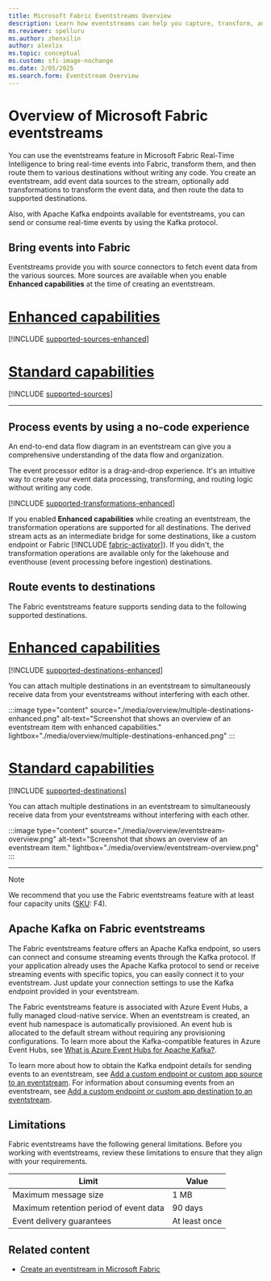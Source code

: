 ```yaml
---
title: Microsoft Fabric Eventstreams Overview
description: Learn how eventstreams can help you capture, transform, and route real-time events to various destinations in Microsoft Fabric.
ms.reviewer: spelluru
ms.author: zhenxilin
author: alexlzx
ms.topic: conceptual
ms.custom: sfi-image-nochange
ms.date: 2/05/2025
ms.search.form: Eventstream Overview
---
```


# Overview of Microsoft Fabric eventstreams

You can use the eventstreams feature in Microsoft Fabric Real-Time Intelligence to bring real-time events into Fabric, transform them, and then route them to various destinations without writing any code. You create an eventstream, add event data sources to the stream, optionally add transformations to transform the event data, and then route the data to supported destinations.

Also, with Apache Kafka endpoints available for eventstreams, you can send or consume real-time events by using the Kafka protocol.

## Bring events into Fabric

Eventstreams provide you with source connectors to fetch event data from the various sources. More sources are available when you enable **Enhanced capabilities** at the time of creating an eventstream.

# [Enhanced capabilities](#tab/enhancedcapabilities)

[!INCLUDE [supported-sources-enhanced](./includes/supported-sources-enhanced.md)]

# [Standard capabilities](#tab/standardcapabilities)

[!INCLUDE [supported-sources](./includes/supported-sources-standard.md)]

---

## Process events by using a no-code experience

An end-to-end data flow diagram in an eventstream can give you a comprehensive understanding of the data flow and organization.

The event processor editor is a drag-and-drop experience. It's an intuitive way to create your event data processing, transforming, and routing logic without writing any code.

[!INCLUDE [supported-transformations-enhanced](./includes/supported-transformations-enhanced.md)]

If you enabled **Enhanced capabilities** while creating an eventstream, the transformation operations are supported for all destinations. The derived stream acts as an intermediate bridge for some destinations, like a custom endpoint or Fabric [!INCLUDE [fabric-activator](../includes/fabric-activator.md)]). If you didn't, the transformation operations are available only for the lakehouse and eventhouse (event processing before ingestion) destinations.

## Route events to destinations

The Fabric eventstreams feature supports sending data to the following supported destinations.

# [Enhanced capabilities](#tab/enhancedcapabilities)

[!INCLUDE [supported-destinations-enhanced](./includes/supported-destinations-enhanced.md)]

You can attach multiple destinations in an eventstream to simultaneously receive data from your eventstreams without interfering with each other.

:::image type="content" source="./media/overview/multiple-destinations-enhanced.png" alt-text="Screenshot that shows an overview of an eventstream item with enhanced capabilities." lightbox="./media/overview/multiple-destinations-enhanced.png" :::

# [Standard capabilities](#tab/standardcapabilities)

[!INCLUDE [supported-destinations](./includes/supported-destinations-standard.md)]

You can attach multiple destinations in an eventstream to simultaneously receive data from your eventstreams without interfering with each other.

:::image type="content" source="./media/overview/eventstream-overview.png" alt-text="Screenshot that shows an overview of an eventstream item." lightbox="./media/overview/eventstream-overview.png" :::

---

> [!NOTE]
> We recommend that you use the Fabric eventstreams feature with at least four capacity units ([SKU](../../enterprise/licenses.md#capacity): F4).

## Apache Kafka on Fabric eventstreams

The Fabric eventstreams feature offers an Apache Kafka endpoint, so users can connect and consume streaming events through the Kafka protocol. If your application already uses the Apache Kafka protocol to send or receive streaming events with specific topics, you can easily connect it to your eventstream. Just update your connection settings to use the Kafka endpoint provided in your eventstream.

The Fabric eventstreams feature is associated with Azure Event Hubs, a fully managed cloud-native service. When an eventstream is created, an event hub namespace is automatically provisioned. An event hub is allocated to the default stream without requiring any provisioning configurations. To learn more about the Kafka-compatible features in Azure Event Hubs, see [What is Azure Event Hubs for Apache Kafka?](/azure/event-hubs/azure-event-hubs-kafka-overview).

To learn more about how to obtain the Kafka endpoint details for sending events to an eventstream, see [Add a custom endpoint or custom app source to an eventstream](./add-source-custom-app.md). For information about consuming events from an eventstream, see [Add a custom endpoint or custom app destination to an eventstream](./add-destination-custom-app.md).

## Limitations

Fabric eventstreams have the following general limitations. Before you working with eventstreams, review these limitations to ensure that they align with your requirements.

| Limit | Value |
| ----- | --------- |
| Maximum message size | 1 MB |
| Maximum retention period of event data | 90 days |
| Event delivery guarantees | At least once |

## Related content

- [Create an eventstream in Microsoft Fabric](./create-manage-an-eventstream.md)

